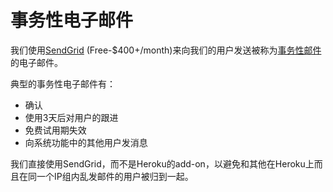 # 事务性电子邮件

我们使用[SendGrid](http://sendgrid.com/) (Free-$400+/month)来向我们的用户发送被称为[事务性邮件](http://www.foundrygroup.com/wp/2010/04/foundry-group-invests-in-sendgrid/)的电子邮件。

典型的事务性电子邮件有：

- 确认
- 使用3天后对用户的跟进
- 免费试用期失效
- 向系统功能中的其他用户发消息

我们直接使用SendGrid，而不是Heroku的add-on，以避免和其他在Heroku上而且在同一个IP组内乱发邮件的用户被归到一起。
